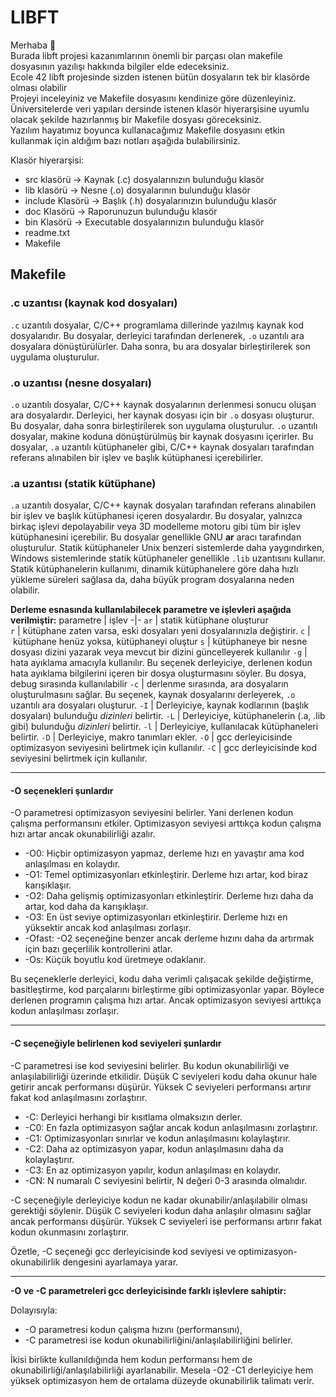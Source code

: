 # LIBFT

Merhaba 👋  
Burada libft projesi kazanımlarının önemli bir parçası olan
makefile dosyasının yazılışı hakkında bilgiler elde edeceksiniz.  
Ecole 42 libft projesinde sizden istenen bütün dosyaların tek bir klasörde olması olabilir  
Projeyi inceleyiniz ve Makefile dosyasını kendinize göre düzenleyiniz.  
Üniversitelerde veri yapıları dersinde istenen klasör hiyerarşisine uyumlu olacak şekilde hazırlanmış bir Makefile dosyası göreceksiniz.  
Yazılım hayatımız boyunca kullanacağımız Makefile dosyasını etkin kullanmak için aldığım bazı notları aşağıda bulabilirsiniz.

Klasör hiyerarşisi:  

- src klasörü -> Kaynak (.c) dosyalarınızın bulunduğu klasör
- lib klasörü -> Nesne (.o) dosyalarının bulunduğu klasör
- include Klasörü -> Başlık (.h) dosyalarınızın bulunduğu klasör
- doc Klasörü -> Raporunuzun bulunduğu klasör
- bin Klasörü -> Executable dosyalarınızın bulunduğu klasör
- readme.txt
- Makefile

## Makefile

### .c uzantısı (kaynak kod dosyaları)

`.c` uzantılı dosyalar, C/C++ programlama dillerinde yazılmış kaynak kod dosyalarıdır. Bu dosyalar, derleyici tarafından derlenerek, `.o` uzantılı ara dosyalara dönüştürülürler. Daha sonra, bu ara dosyalar birleştirilerek son uygulama oluşturulur.

### .o uzantısı (nesne dosyaları)

`.o` uzantılı dosyalar, C/C++ kaynak dosyalarının derlenmesi sonucu oluşan ara dosyalardır. Derleyici, her kaynak dosyası için bir `.o` dosyası oluşturur. Bu dosyalar, daha sonra birleştirilerek son uygulama oluşturulur. `.o` uzantılı dosyalar, makine koduna dönüştürülmüş bir kaynak dosyasını içerirler. Bu dosyalar, `.a` uzantılı kütüphaneler gibi, C/C++ kaynak dosyaları tarafından referans alınabilen bir işlev ve başlık kütüphanesi içerebilirler.

### .a uzantısı (statik kütüphane)

`.a` uzantılı dosyalar, C/C++ kaynak dosyaları tarafından referans alınabilen bir işlev ve başlık kütüphanesi içeren dosyalardır. Bu dosyalar, yalnızca birkaç işlevi depolayabilir veya 3D modelleme motoru gibi tüm bir işlev kütüphanesini içerebilir. Bu dosyalar genellikle GNU **ar** aracı tarafından oluşturulur. Statik kütüphaneler Unix benzeri sistemlerde daha yaygındırken, Windows sistemlerinde statik kütüphaneler genellikle `.lib` uzantısını kullanır. Statik kütüphanelerin kullanımı, dinamik kütüphanelere göre daha hızlı yükleme süreleri sağlasa da, daha büyük program dosyalarına neden olabilir.

**Derleme esnasında kullanılabilecek parametre ve işlevleri aşağıda verilmiştir:**
parametre | işlev
-|-
`ar` | statik kütüphane oluşturur  
`r` | kütüphane zaten varsa, eski dosyaları yeni dosyalarınızla değiştirir.
`c` | kütüphane henüz yoksa, kütüphaneyi oluştur
`s` | kütüphaneye bir nesne dosyası dizini yazarak veya mevcut bir dizini güncelleyerek kullanılır
`-g` | hata ayıklama amacıyla kullanılır. Bu seçenek derleyiciye, derlenen kodun hata ayıklama bilgilerini içeren bir dosya oluşturmasını söyler. Bu dosya, debug sırasında kullanılabilir
`-c` | derlenme sırasında, ara dosyaların oluşturulmasını sağlar. Bu seçenek, kaynak dosyalarını derleyerek, `.o` uzantılı ara dosyaları oluşturur.
`-I` | Derleyiciye, kaynak kodlarının (başlık dosyaları) bulunduğu *dizinleri* belirtir.
`-L` | Derleyiciye, kütüphanelerin (.a, .lib gibi) bulunduğu *dizinleri* belirtir.
`-l` | Derleyiciye, kullanılacak kütüphaneleri belirtir.
`-D` |  Derleyiciye, makro tanımları ekler.
`-O` | gcc derleyicisinde optimizasyon seviyesini belirtmek için kullanılır.
`-C` | gcc derleyicisinde kod seviyesini belirtmek için kullanılır.

---

#### -O seçenekleri şunlardır

-O parametresi optimizasyon seviyesini belirler. Yani derlenen kodun çalışma performansını etkiler. Optimizasyon seviyesi arttıkça kodun çalışma hızı artar ancak okunabilirliği azalır.

- -O0: Hiçbir optimizasyon yapmaz, derleme hızı en yavaştır ama kod anlaşılması en kolaydır.
- -O1: Temel optimizasyonları etkinleştirir. Derleme hızı artar, kod biraz karışıklaşır.
- -O2: Daha gelişmiş optimizasyonları etkinleştirir. Derleme hızı daha da artar, kod daha da karışıklaşır.
- -O3: En üst seviye optimizasyonları etkinleştirir. Derleme hızı en yüksektir ancak kod anlaşılması zorlaşır.
- -Ofast: -O2 seçeneğine benzer ancak derleme hızını daha da artırmak için bazı geçerlilik kontrollerini atlar.
- -Os: Küçük boyutlu kod üretmeye odaklanır.

Bu seçeneklerle derleyici, kodu daha verimli çalışacak şekilde değiştirme, basitleştirme, kod parçalarını birleştirme gibi optimizasyonlar yapar. Böylece derlenen programın çalışma hızı artar. Ancak optimizasyon seviyesi arttıkça kodun anlaşılması zorlaşır.

---

#### -C seçeneğiyle belirlenen kod seviyeleri şunlardır

-C parametresi ise kod seviyesini belirler. Bu kodun okunabilirliği ve anlaşılabilirliği üzerinde etkilidir. Düşük C seviyeleri kodu daha okunur hale getirir ancak performansı düşürür. Yüksek C seviyeleri performansı artırır fakat kod anlaşılmasını zorlaştırır.

- -C: Derleyici herhangi bir kısıtlama olmaksızın derler.
- -C0: En fazla optimizasyon sağlar ancak kodun anlaşılmasını zorlaştırır.
- -C1: Optimizasyonları sınırlar ve kodun anlaşılmasını kolaylaştırır.
- -C2: Daha az optimizasyon yapar, kodun anlaşılmasını daha da kolaylaştırır.
- -C3: En az optimizasyon yapılır, kodun anlaşılması en kolaydır.
- -CN: N numaralı C seviyesini belirtir, N değeri 0-3 arasında olmalıdır.

-C seçeneğiyle derleyiciye kodun ne kadar okunabilir/anlaşılabilir olması gerektiği söylenir. Düşük C seviyeleri kodun daha anlaşılır olmasını sağlar ancak performansı düşürür. Yüksek C seviyeleri ise performansı artırır fakat kodun okunmasını zorlaştırır.

Özetle, -C seçeneği gcc derleyicisinde kod seviyesi ve optimizasyon-okunabilirlik dengesini ayarlamaya yarar.

---

**-O ve -C parametreleri gcc derleyicisinde farklı işlevlere sahiptir:**

Dolayısıyla:

- -O parametresi kodun çalışma hızını (performansını),
- -C parametresi ise kodun okunabilirliğini/anlaşılabilirliğini belirler.

İkisi birlikte kullanıldığında hem kodun performansı hem de okunabilirliği/anlaşılabilirliği ayarlanabilir. Mesela -O2 -C1 derleyiciye hem yüksek optimizasyon hem de ortalama düzeyde okunabilirlik talimatı verir.
